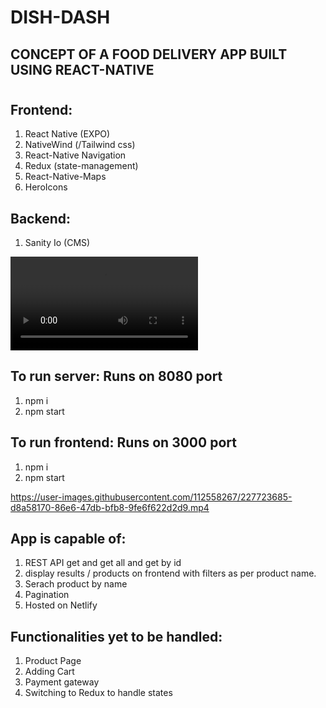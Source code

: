 # DISH-DASH

## CONCEPT OF A FOOD DELIVERY APP BUILT USING REACT-NATIVE

#

## Frontend:
1. React Native (EXPO)
4. NativeWind (/Tailwind css)
3. React-Native Navigation
4. Redux (state-management)
5. React-Native-Maps
6. HeroIcons

## Backend:
1. Sanity Io (CMS)

<video src="https://user-images.githubusercontent.com/112558267/227723685-d8a58170-86e6-47db-bfb8-9fe6f622d2d9.mp4"></video>


## To run server: Runs on  8080 port
1. npm i
2. npm start

## To run frontend: Runs on 3000 port
1. npm i 
2. npm start


https://user-images.githubusercontent.com/112558267/227723685-d8a58170-86e6-47db-bfb8-9fe6f622d2d9.mp4


## App is capable of:
1. REST API get and get all and get by id
2. display results / products on frontend with filters as per product name.
3. Serach product by name
4. Pagination
5. Hosted on Netlify 


## Functionalities yet to be handled:
1. Product Page
2. Adding Cart
3. Payment gateway
4. Switching to Redux to handle states


